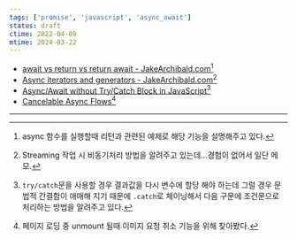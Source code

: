 ```yaml
---
tags: ['promise', 'javascript', 'async_await']
status: draft
ctime: 2022-04-09
mtime: 2024-03-22
---
```


- [await vs return vs return await - JakeArchibald.com](https://jakearchibald.com/2017/await-vs-return-vs-return-await/)[^3]
- [Async iterators and generators - JakeArchibald.com](https://jakearchibald.com/2017/async-iterators-and-generators/)[^4]
- [Async/Await without Try/Catch Block in JavaScript](https://www.robinwieruch.de/javascript-async-await-without-try-catch)[^2]
- [Cancelable Async Flows](https://github.com/getify/CAF)[^1]

---

[^1]: 페이지 로딩 중 unmount 될때 이미지 요청 취소 기능을 위해 찾아봤다.
[^2]: `try/catch`문을 사용할 경우 결과값을 다시 변수에 할당 해야 하는데 그럴 경우 문법적 간결함이 애매해 지기 때문에 `.catch`로 체이닝해서 다음 구문에 조건문으로 처리하는 방법을 알려주고 있다.
[^3]: async 함수를 실행할때 리턴과 관련된 예제로 해당 기능을 설명해주고 있다.
[^4]: Streaming 작업 시 비동기처리 방법을 알려주고 있는데...경험이 없어서 일단 메모.